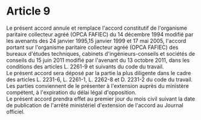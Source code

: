 # Article 9

Le présent accord annule et remplace l'accord constitutif de l'organisme paritaire collecteur agréé (OPCA FAFIEC) du 14 décembre 1994 modifié par les avenants des 24 janvier 1995,15 janvier 1999 et 17 mai 2005, l'accord portant sur l'organisme paritaire collecteur agréé (OPCA FAFIEC) des bureaux d'études techniques, cabinets d'ingénieurs-conseils et sociétés de conseils du 15 juin 2011 modifié par l'avenant du 13 octobre 2011, dans les conditions des articles L. 2261-9 et suivants du code du travail.   
Le présent accord sera déposé par la partie la plus diligente dans le cadre des articles L. 2231-6, L. 2261-1, L. 2262-8 et D. 2231-2 du code du travail. Les parties conviennent de le présenter à l'extension auprès du ministère compétent, à l'expiration du délai légal d'opposition.   
Le présent accord prendra effet au premier jour du mois civil suivant la date de publication de l'arrêté ministériel d'extension de l'accord au Journal officiel.

